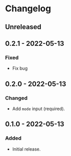 # Changelog

## Unreleased

## 0.2.1 - 2022-05-13

### Fixed

- Fix bug

## 0.2.0 - 2022-05-13

### Changed

- Add `mode` input (required).

## 0.1.0 - 2022-05-13

### Added

- Initial release.
